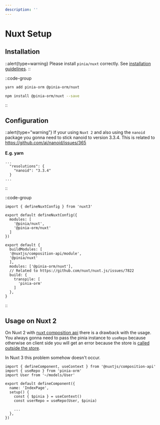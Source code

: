 ```yaml
---
description: ''
---
```


# Nuxt Setup

## Installation

::alert{type=warning}
Please install `pinia/nuxt` correctly. See [installation guidelines](https://pinia.vuejs.org/ssr/nuxt.html#installation).
::

::code-group
  ```bash [Yarn]
  yarn add pinia-orm @pinia-orm/nuxt
  ```
  ```bash [NPM]
  npm install @pinia-orm/nuxt --save
  ```
::

## Configuration

::alert{type="warning"}
If your using `Nuxt 2` and also using the `nanoid` package you gonna need to stick nanoid to version 3.3.4. This is related to https://github.com/ai/nanoid/issues/365
<br><br>
**E.g. yarn**

````json[package.json]
...
  "resolutions": {
    "nanoid": "3.3.4"
  }
...
````
::

::code-group
  ```ts{} [Nuxt 3]
  import { defineNuxtConfig } from 'nuxt3'
  
  export default defineNuxtConfig({
    modules: [
      '@pinia/nuxt', 
      '@pinia-orm/nuxt'
    ]
  })
  ```
  ```js{} [Nuxt 2]
  export default {
    buildModules: [
    '@nuxtjs/composition-api/module',
    '@pinia/nuxt'
    ],
    modules: ['@pinia-orm/nuxt'],
    // Related to https://github.com/nuxt/nuxt.js/issues/7822
    build: {
      transpile: [
        'pinia-orm'
      ]
    },
  }
  ```
::

## Usage on Nuxt 2
On Nuxt 2 with [nuxt composition api](https://composition-api.nuxtjs.org/) there is a drawback with the usage. You
always gonna need to pass the pinia instance to `useRepo` because otherwise on client side you will get an
error because the store is [called outside the store](https://pinia.vuejs.org/core-concepts/outside-component-usage.html).

In Nuxt 3 this problem somehow doesn't occur.

````ts{9}
import { defineComponent, useContext } from '@nuxtjs/composition-api'
import { useRepo } from 'pinia-orm'
import User from '~/models/User'

export default defineComponent({
  name: 'IndexPage',
  setup() {
    const { $pinia } = useContext()
    const userRepo = useRepo(User, $pinia)
    
    ...
  },
})

````
